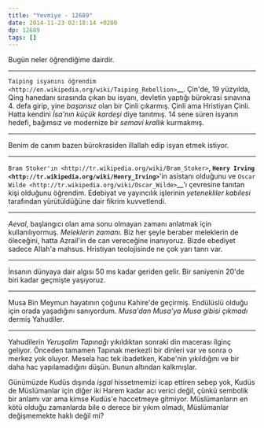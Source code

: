 ```yaml
---
title: "Yevmiye - 12689"
date: 2014-11-23 02:18:14 +0200
dp: 12689
tags: []
---
```


Bugün neler öğrendiğime dairdir.

--------------

`Taiping isyanını
öğrendim <http://en.wikipedia.org/wiki/Taiping_Rebellion>`__. Çin'de, 19
yüzyılda, Qing hanedanı sırasında çıkan bu isyanı, devletin yaptığı
bürokrasi sınavına 4. defa girip, yine *başarısız* olan bir Çinli
çıkarmış. Çinli ama Hristiyan Çinli. Hatta kendini *İsa'nın küçük
kardeşi* diye tanıtmış. 14 sene süren isyanın hedefi, bağımsız ve
modernize bir *semavi krallık* kurmakmış.

--------------

Benim de canım bazen bürokrasiden illallah edip isyan etmek istiyor.

--------------

`Bram Stoker'ın <http://tr.wikipedia.org/wiki/Bram_Stoker>`__, `Henry
Irving <http://tr.wikipedia.org/wiki/Henry_Irving>`__'in asistanı
olduğunu ve `Oscar Wilde <http://tr.wikipedia.org/wiki/Oscar_Wilde>`__'ı
çevresine tanıtan kişi olduğunu öğrendim. Edebiyat ve yayıncılık
işlerinin *yetenekliler kabilesi* tarafından yürütüldüğüne dair fikrim
kuvvetlendi.

--------------

*Aeval*, başlangıcı olan ama sonu olmayan zamanı anlatmak için
kullanılıyormuş. *Meleklerin zamanı.* Biz her şeyle beraber meleklerin
de öleceğini, hatta Azrail'in de can vereceğine inanıyoruz. Bizde
ebediyet sadece Allah'a mahsus. Hristiyan teolojisinde ne çok yarı tanrı
var.

--------------

İnsanın dünyaya dair algısı 50 ms kadar geriden gelir. Bir saniyenin
20'de biri kadar geçmişte yaşıyoruz.

--------------

Musa Bin Meymun hayatının çoğunu Kahire'de geçirmiş. Endülüslü olduğu
için orada yaşadığını sanıyordum. *Musa'dan Musa'ya Musa gibisi çıkmadı*
dermiş Yahudiler.

--------------

Yahudilerin *Yeruşalim Tapınağı* yıkıldıktan sonraki din macerası ilginç
geliyor. Önceden tamamen Tapınak merkezli bir dinleri var ve sonra o
merkez yok oluyor. Mesela hac tek ibadetken, Kabe'nin yıkıldığını ve bir
daha hac yapılamadığını düşün. Bunun altından kalkmışlar.

Günümüzde Kudüs dışında *işgal* hissetmemizi icap ettiren sebep yok,
Kudüs de Müslümanlar için diğer iki Harem kadar acı verici değil, çünkü
sembolik bir anlamı var ama kimse Kudüs'e haccetmeye gitmiyor.
Müslümanların en kötü olduğu zamanlarda bile o derece bir yıkım olmadı,
Müslümanlar değişmemekte haklı değil mi?

